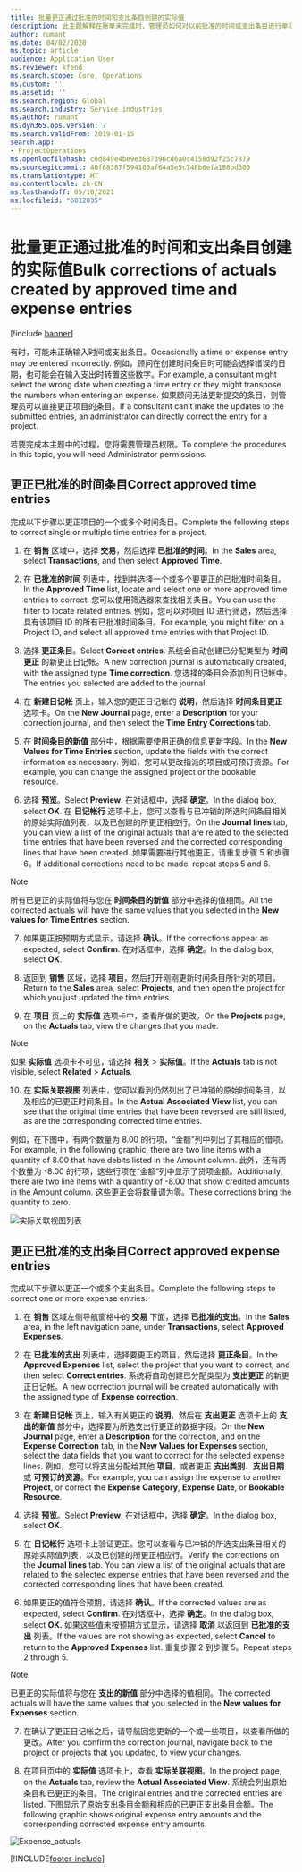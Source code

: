 ```yaml
---
title: 批量更正通过批准的时间和支出条目创建的实际值
description: 此主题解释在账单未完成时，管理员如何对以前批准的时间或支出条目进行单项或批量更正。
author: rumant
ms.date: 04/02/2020
ms.topic: article
audience: Application User
ms.reviewer: kfend
ms.search.scope: Core, Operations
ms.custom: ''
ms.assetid: ''
ms.search.region: Global
ms.search.industry: Service industries
ms.author: rumant
ms.dyn365.ops.version: 7
ms.search.validFrom: 2019-01-15
search.app:
- ProjectOperations
ms.openlocfilehash: c6d849e4be9e3687396cd6a0c4158d92f25c7879
ms.sourcegitcommit: 40f68387f594180af64a5e5c748b6efa188bd300
ms.translationtype: HT
ms.contentlocale: zh-CN
ms.lasthandoff: 05/10/2021
ms.locfileid: "6012035"
---
```

# <a name="bulk-corrections-of-actuals-created-by-approved-time-and-expense-entries"></a><span data-ttu-id="954a2-103">批量更正通过批准的时间和支出条目创建的实际值</span><span class="sxs-lookup"><span data-stu-id="954a2-103">Bulk corrections of actuals created by approved time and expense entries</span></span>

[!include [banner](../includes/psa-now-project-operations.md)]

<span data-ttu-id="954a2-104">有时，可能未正确输入时间或支出条目。</span><span class="sxs-lookup"><span data-stu-id="954a2-104">Occasionally a time or expense entry may be entered incorrectly.</span></span> <span data-ttu-id="954a2-105">例如，顾问在创建时间条目时可能会选择错误的日期，也可能会在输入支出时转置这些数字。</span><span class="sxs-lookup"><span data-stu-id="954a2-105">For example, a consultant might select the wrong date when creating a time entry or they might transpose the numbers when entering an expense.</span></span> <span data-ttu-id="954a2-106">如果顾问无法更新提交的条目，则管理员可以直接更正项目的条目。</span><span class="sxs-lookup"><span data-stu-id="954a2-106">If a consultant can’t make the updates to the submitted entries, an administrator can directly correct the entry for a project.</span></span>

<span data-ttu-id="954a2-107">若要完成本主题中的过程，您将需要管理员权限。</span><span class="sxs-lookup"><span data-stu-id="954a2-107">To complete the procedures in this topic, you will need Administrator permissions.</span></span>

## <a name="correct-approved-time-entries"></a><span data-ttu-id="954a2-108">更正已批准的时间条目</span><span class="sxs-lookup"><span data-stu-id="954a2-108">Correct approved time entries</span></span>     

<span data-ttu-id="954a2-109">完成以下步骤以更正项目的一个或多个时间条目。</span><span class="sxs-lookup"><span data-stu-id="954a2-109">Complete the following steps to correct single or multiple time entries for a project.</span></span>

1. <span data-ttu-id="954a2-110">在 **销售** 区域中，选择 **交易**，然后选择 **已批准的时间**。</span><span class="sxs-lookup"><span data-stu-id="954a2-110">In the **Sales** area, select **Transactions**, and then select **Approved Time**.</span></span> 

2. <span data-ttu-id="954a2-111">在 **已批准的时间** 列表中，找到并选择一个或多个要更正的已批准时间条目。</span><span class="sxs-lookup"><span data-stu-id="954a2-111">In the **Approved Time** list, locate and select one or more approved time entries to correct.</span></span> <span data-ttu-id="954a2-112">您可以使用筛选器来查找相关条目。</span><span class="sxs-lookup"><span data-stu-id="954a2-112">You can use the filter to locate related entries.</span></span> <span data-ttu-id="954a2-113">例如，您可以对项目 ID 进行筛选，然后选择具有该项目 ID 的所有已批准时间条目。</span><span class="sxs-lookup"><span data-stu-id="954a2-113">For example, you might filter on a Project ID, and select all approved time entries with that Project ID.</span></span>

3. <span data-ttu-id="954a2-114">选择 **更正条目**。</span><span class="sxs-lookup"><span data-stu-id="954a2-114">Select **Correct entries**.</span></span> <span data-ttu-id="954a2-115">系统会自动创建已分配类型为 **时间更正** 的新更正日记帐。</span><span class="sxs-lookup"><span data-stu-id="954a2-115">A new correction journal is automatically created, with the assigned type **Time correction**.</span></span> <span data-ttu-id="954a2-116">您选择的条目会添加到日记帐中。</span><span class="sxs-lookup"><span data-stu-id="954a2-116">The entries you selected are added to the journal.</span></span> 

4. <span data-ttu-id="954a2-117">在 **新建日记帐** 页上，输入您的更正日记帐的 **说明**，然后选择 **时间条目更正** 选项卡。</span><span class="sxs-lookup"><span data-stu-id="954a2-117">On the **New Journal** page, enter a **Description** for your correction journal, and then select the **Time Entry Corrections** tab.</span></span>  
5. <span data-ttu-id="954a2-118">在 **时间条目的新值** 部分中，根据需要使用正确的信息更新字段。</span><span class="sxs-lookup"><span data-stu-id="954a2-118">In the **New Values for Time Entries** section, update the fields with the correct information as necessary.</span></span> <span data-ttu-id="954a2-119">例如，您可以更改指派的项目或可预订资源。</span><span class="sxs-lookup"><span data-stu-id="954a2-119">For example, you can change the assigned project or the bookable resource.</span></span>

6. <span data-ttu-id="954a2-120">选择 **预览**。</span><span class="sxs-lookup"><span data-stu-id="954a2-120">Select **Preview**.</span></span> <span data-ttu-id="954a2-121">在对话框中，选择 **确定**。</span><span class="sxs-lookup"><span data-stu-id="954a2-121">In the dialog box, select **OK**.</span></span> <span data-ttu-id="954a2-122">在 **日记帐行** 选项卡上，您可以查看与已冲销的所选时间条目相关的原始实际值列表，以及已创建的所更正相应行。</span><span class="sxs-lookup"><span data-stu-id="954a2-122">On the **Journal lines** tab, you can view a list of the original actuals that are related to the selected time entries that have been reversed and the corrected corresponding lines that have been created.</span></span> <span data-ttu-id="954a2-123">如果需要进行其他更正，请重复步骤 5 和步骤 6。</span><span class="sxs-lookup"><span data-stu-id="954a2-123">If additional corrections need to be made, repeat steps 5 and 6.</span></span> 

> [!NOTE]
> <span data-ttu-id="954a2-124">所有已更正的实际值将与您在 **时间条目的新值** 部分中选择的值相同。</span><span class="sxs-lookup"><span data-stu-id="954a2-124">All the corrected actuals will have the same values that you selected in the **New values for Time Entries** section.</span></span>

7. <span data-ttu-id="954a2-125">如果更正按预期方式显示，请选择 **确认**。</span><span class="sxs-lookup"><span data-stu-id="954a2-125">If the corrections appear as expected, select **Confirm**.</span></span> <span data-ttu-id="954a2-126">在对话框中，选择 **确定**。</span><span class="sxs-lookup"><span data-stu-id="954a2-126">In the dialog box, select **OK**.</span></span>

8. <span data-ttu-id="954a2-127">返回到 **销售** 区域，选择 **项目**，然后打开刚刚更新时间条目所针对的项目。</span><span class="sxs-lookup"><span data-stu-id="954a2-127">Return to the **Sales** area, select **Projects**, and then open the project for which you just updated the time entries.</span></span> 

9. <span data-ttu-id="954a2-128">在 **项目** 页上的 **实际值** 选项卡中，查看所做的更改。</span><span class="sxs-lookup"><span data-stu-id="954a2-128">On the **Projects** page, on the **Actuals** tab, view the changes that you made.</span></span> 

> [!NOTE]
> <span data-ttu-id="954a2-129">如果 **实际值** 选项卡不可见，请选择 **相关** > **实际值**。</span><span class="sxs-lookup"><span data-stu-id="954a2-129">If the **Actuals** tab is not visible, select **Related** > **Actuals**.</span></span>  

10. <span data-ttu-id="954a2-130">在 **实际关联视图** 列表中，您可以看到仍然列出了已冲销的原始时间条目，以及相应的已更正时间条目。</span><span class="sxs-lookup"><span data-stu-id="954a2-130">In the **Actual Associated View** list, you can see that the original time entries that have been reversed are still listed, as are the corresponding corrected time entries.</span></span> 

<span data-ttu-id="954a2-131">例如，在下图中，有两个数量为 8.00 的行项，“金额”列中列出了其相应的借项。</span><span class="sxs-lookup"><span data-stu-id="954a2-131">For example, in the following graphic, there are two line items with a quantity of 8.00 that have debits listed in the Amount column.</span></span> <span data-ttu-id="954a2-132">此外，还有两个数量为 -8.00 的行项，这些行项在“金额”列中显示了贷项金额。</span><span class="sxs-lookup"><span data-stu-id="954a2-132">Additionally, there are two line items with a quantity of -8.00 that show credited amounts in the Amount column.</span></span> <span data-ttu-id="954a2-133">这些更正会将数量调为零。</span><span class="sxs-lookup"><span data-stu-id="954a2-133">These corrections bring the quantity to zero.</span></span>

![实际关联视图列表](https://github.com/MicrosoftDocs/dynamics-365-customer-engagement-pr/blob/bulk-corrections-actuals-created-by-approved-time-expense-entries.md/time-actuals.png)
 
## <a name="correct-approved-expense-entries"></a><span data-ttu-id="954a2-135">更正已批准的支出条目</span><span class="sxs-lookup"><span data-stu-id="954a2-135">Correct approved expense entries</span></span>

<span data-ttu-id="954a2-136">完成以下步骤以更正一个或多个支出条目。</span><span class="sxs-lookup"><span data-stu-id="954a2-136">Complete the following steps to correct one or more expense entries.</span></span> 

1. <span data-ttu-id="954a2-137">在 **销售** 区域左侧导航窗格中的 **交易** 下面，选择 **已批准的支出**。</span><span class="sxs-lookup"><span data-stu-id="954a2-137">In the **Sales** area, in the left navigation pane, under **Transactions**, select **Approved Expenses**.</span></span>

2. <span data-ttu-id="954a2-138">在 **已批准的支出** 列表中，选择要更正的项目，然后选择 **更正条目**。</span><span class="sxs-lookup"><span data-stu-id="954a2-138">In the **Approved Expenses** list, select the project that you want to correct, and then select **Correct entries**.</span></span> <span data-ttu-id="954a2-139">系统将自动创建已分配类型为 **支出更正** 的新更正日记帐。</span><span class="sxs-lookup"><span data-stu-id="954a2-139">A new correction journal will be created automatically with the assigned type of **Expense correction**.</span></span> 

3. <span data-ttu-id="954a2-140">在 **新建日记帐** 页上，输入有关更正的 **说明**，然后在 **支出更正** 选项卡上的 **支出的新值** 部分中，选择要为所选支出行更正的数据字段。</span><span class="sxs-lookup"><span data-stu-id="954a2-140">On the **New Journal** page, enter a **Description** for the correction, and on the **Expense Correction** tab, in the **New Values for Expenses** section, select the data fields that you want to correct for the selected expense lines.</span></span> <span data-ttu-id="954a2-141">例如，您可以将支出分配给其他 **项目**，或者更正 **支出类别**、**支出日期** 或 **可预订的资源**。</span><span class="sxs-lookup"><span data-stu-id="954a2-141">For example, you can assign the expense to another **Project**, or correct the **Expense Category**, **Expense Date**, or **Bookable Resource**.</span></span>

4. <span data-ttu-id="954a2-142">选择 **预览**。</span><span class="sxs-lookup"><span data-stu-id="954a2-142">Select **Preview**.</span></span> <span data-ttu-id="954a2-143">在对话框中，选择 **确定**。</span><span class="sxs-lookup"><span data-stu-id="954a2-143">In the dialog box, select **OK**.</span></span> 

5. <span data-ttu-id="954a2-144">在 **日记帐行** 选项卡上验证更正。您可以查看与已冲销的所选支出条目相关的原始实际值列表，以及已创建的所更正相应行。</span><span class="sxs-lookup"><span data-stu-id="954a2-144">Verify the corrections on the **Journal lines** tab. You can view a list of the original actuals that are related to the selected expense entries that have been reversed and the corrected corresponding lines that have been created.</span></span>

6. <span data-ttu-id="954a2-145">如果更正的值符合预期，请选择 **确认**。</span><span class="sxs-lookup"><span data-stu-id="954a2-145">If the corrected values are as expected, select **Confirm**.</span></span> <span data-ttu-id="954a2-146">在对话框中，选择 **确定**。</span><span class="sxs-lookup"><span data-stu-id="954a2-146">In the dialog box, select **OK.**</span></span> <span data-ttu-id="954a2-147">如果这些值未按预期方式显示，请选择 **取消** 以返回到 **已批准的支出** 列表。</span><span class="sxs-lookup"><span data-stu-id="954a2-147">If the values are not showing as expected, select **Cancel** to return to the **Approved Expenses** list.</span></span> <span data-ttu-id="954a2-148">重复步骤 2 到步骤 5。</span><span class="sxs-lookup"><span data-stu-id="954a2-148">Repeat steps 2 through 5.</span></span> 

> [!NOTE]
> <span data-ttu-id="954a2-149">已更正的实际值将与您在 **支出的新值** 部分中选择的值相同。</span><span class="sxs-lookup"><span data-stu-id="954a2-149">The corrected actuals will have the same values that you selected in the **New values for Expenses** section.</span></span>

7. <span data-ttu-id="954a2-150">在确认了更正日记帐之后，请导航回您更新的一个或一些项目，以查看所做的更改。</span><span class="sxs-lookup"><span data-stu-id="954a2-150">After you confirm the correction journal, navigate back to the project or projects that you updated, to view your changes.</span></span>  

8. <span data-ttu-id="954a2-151">在项目页中的 **实际值** 选项卡上，查看 **实际关联视图**。</span><span class="sxs-lookup"><span data-stu-id="954a2-151">In the project page, on the **Actuals** tab, review the **Actual Associated View**.</span></span> <span data-ttu-id="954a2-152">系统会列出原始条目和已更正的条目。</span><span class="sxs-lookup"><span data-stu-id="954a2-152">The original entries and the corrected entries are listed.</span></span> <span data-ttu-id="954a2-153">下图显示了原始支出条目金额和相应的已更正支出条目金额。</span><span class="sxs-lookup"><span data-stu-id="954a2-153">The following graphic shows original expense entry amounts and the corresponding corrected expense entry amounts.</span></span> 

![Expense_actuals](https://user-images.githubusercontent.com/60806505/77122219-4cd52900-69fa-11ea-8349-ccd2ffebf640.png)


[!INCLUDE[footer-include](../includes/footer-banner.md)]